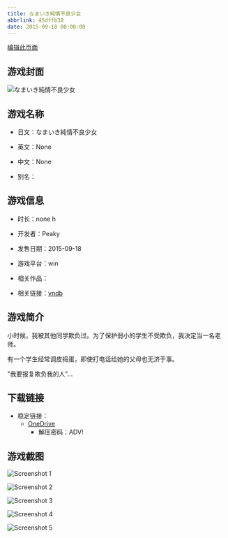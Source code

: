 ```yaml
---
title: なまいき純情不良少女
abbrlink: 45dffb38
date: 2015-09-18 00:00:00
---
```

[编辑此页面](https://github.com/ACG-3/ADV3-source/blob/main/source/_posts/games/%E3%81%AA%E3%81%BE%E3%81%84%E3%81%8D%E7%B4%94%E6%83%85%E4%B8%8D%E8%89%AF%E5%B0%91%E5%A5%B3.md)

## 游戏封面

![なまいき純情不良少女](https://pan.timero.xyz/onedrive/img_lib_001/%E3%81%AA%E3%81%BE%E3%81%84%E3%81%8D%E7%B4%94%E6%83%85%E4%B8%8D%E8%89%AF%E5%B0%91%E5%A5%B3_cover.avif)


## 游戏名称

- 日文：なまいき純情不良少女
- 英文：None
- 中文：None

- 别名：


## 游戏信息

- 时长：none h
- 开发者：Peaky
- 发售日期：2015-09-18
- 游戏平台：win
- 相关作品：

- 相关链接：[vndb](https://vndb.org/v18273)


## 游戏简介

小时候，我被其他同学欺负过。为了保护弱小的学生不受欺负，我决定当一名老师。

有一个学生经常调皮捣蛋，即使打电话给她的父母也无济于事。

"我要报复欺负我的人"...


## 下载链接

- 稳定链接：
    - [OneDrive](https://pan.timero.xyz/onedrive/adv_lib_001/%E3%81%AA%E3%81%BE%E3%81%84%E3%81%8D%E7%B4%94%E6%83%85%E4%B8%8D%E8%89%AF%E5%B0%91%E5%A5%B3)
        - 解压密码：ADV!



## 游戏截图


![Screenshot 1](https://pan.timero.xyz/onedrive/img_lib_001/%E3%81%AA%E3%81%BE%E3%81%84%E3%81%8D%E7%B4%94%E6%83%85%E4%B8%8D%E8%89%AF%E5%B0%91%E5%A5%B3_Screenshot_1.avif)

![Screenshot 2](https://pan.timero.xyz/onedrive/img_lib_001/%E3%81%AA%E3%81%BE%E3%81%84%E3%81%8D%E7%B4%94%E6%83%85%E4%B8%8D%E8%89%AF%E5%B0%91%E5%A5%B3_Screenshot_2.avif)

![Screenshot 3](https://pan.timero.xyz/onedrive/img_lib_001/%E3%81%AA%E3%81%BE%E3%81%84%E3%81%8D%E7%B4%94%E6%83%85%E4%B8%8D%E8%89%AF%E5%B0%91%E5%A5%B3_Screenshot_3.avif)

![Screenshot 4](https://pan.timero.xyz/onedrive/img_lib_001/%E3%81%AA%E3%81%BE%E3%81%84%E3%81%8D%E7%B4%94%E6%83%85%E4%B8%8D%E8%89%AF%E5%B0%91%E5%A5%B3_Screenshot_4.avif)

![Screenshot 5](https://pan.timero.xyz/onedrive/img_lib_001/%E3%81%AA%E3%81%BE%E3%81%84%E3%81%8D%E7%B4%94%E6%83%85%E4%B8%8D%E8%89%AF%E5%B0%91%E5%A5%B3_Screenshot_5.avif)

